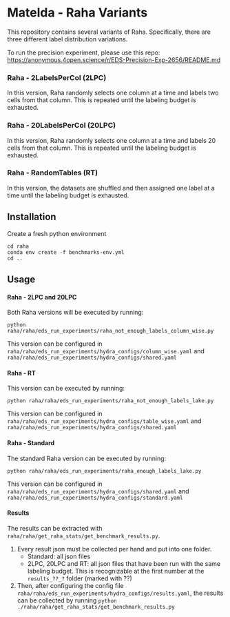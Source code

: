 # Matelda - Raha Variants
This repository contains several variants of Raha. Specifically, there are three different label distribution variations.

To run the precision experiment, please use this repo: [https://anonymous.4open.science/r/EDS-Precision-Exp-2656/README.md
](https://github.com/LUH-DBS/Matelda-Precision-Exp)
### Raha - 2LabelsPerCol (2LPC)
In this version, Raha randomly selects one column at a time and labels two cells from that column. 
This is repeated until the labeling budget is exhausted.

### Raha - 20LabelsPerCol (20LPC)
In this version, Raha randomly selects one column at a time and labels 20 cells from that column.
This is repeated until the labeling budget is exhausted.
### Raha - RandomTables (RT)
In this version, the datasets are shuffled and then assigned one label at a time until the labeling budget is exhausted.


## Installation
Create a fresh python environment
```shell
cd raha
conda env create -f benchmarks-env.yml
cd ..
```
## Usage
#### Raha - 2LPC and 20LPC
Both Raha versions will be executed by running:

``python raha/raha/eds_run_experiments/raha_not_enough_labels_column_wise.py``

This version can be configured in ``raha/raha/eds_run_experiments/hydra_configs/column_wise.yaml`` and 
``raha/raha/eds_run_experiments/hydra_configs/shared.yaml``
#### Raha - RT
This version can be executed by running:

``python raha/raha/eds_run_experiments/raha_not_enough_labels_lake.py``

This version can be configured in ``raha/raha/eds_run_experiments/hydra_configs/table_wise.yaml`` and 
``raha/raha/eds_run_experiments/hydra_configs/shared.yaml``
#### Raha - Standard
The standard Raha version can be executed by running:

``python raha/raha/eds_run_experiments/raha_enough_labels_lake.py``

This version can be configured in ``raha/raha/eds_run_experiments/hydra_configs/shared.yaml`` and 
``raha/raha/eds_run_experiments/hydra_configs/standard.yaml``

#### Results
The results can be extracted with ``raha/raha/get_raha_stats/get_benchmark_results.py``. 

1. Every result json must be collected per hand and put into one folder.
   - Standard: all json files
   - 2LPC, 20LPC and RT: all json files that have been run with the same labeling budget. This is recognizable at the 
   first number at the ``results_??_?`` folder (marked with ??)
2. Then, after configuring the config file ``raha/raha/eds_run_experiments/hydra_configs/results.yaml``, the results can be collected by running
``python ./raha/raha/get_raha_stats/get_benchmark_results.py``
